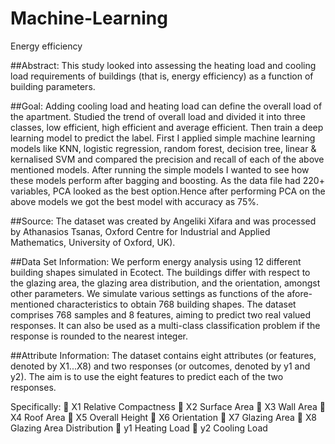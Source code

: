 # Machine-Learning

Energy efficiency

##Abstract: 
This study looked into assessing the heating load and cooling load requirements of buildings (that is, energy efficiency) as a function of building parameters.

##Goal: 
Adding cooling load and heating load can define the overall load of the apartment. Studied the trend of overall load and divided it into three classes, low efficient, high efficient and average efficient. Then train a deep learning model to predict the label.
First I applied simple machine learning models like KNN, logistic regression, random forest, decision tree, linear & kernalised SVM and compared the precision and recall of each of the above mentioned models. After running the simple models I wanted to see how these models perform after bagging and boosting. As the data file had 220+ variables, PCA looked as the best option.Hence after performing PCA on the above models we got the best model with accuracy as 75%. 

##Source:
The dataset was created by Angeliki Xifara and was processed by Athanasios Tsanas, Oxford Centre for Industrial and Applied Mathematics, University of Oxford, UK).

##Data Set Information:
We perform energy analysis using 12 different building shapes simulated in Ecotect. The buildings differ with respect to the glazing area, the glazing area distribution, and the orientation, amongst other parameters. We simulate various settings as functions of the afore-mentioned characteristics to obtain 768 building shapes. The dataset comprises 768 samples and 8 features, aiming to predict two real valued responses. It can also be used as a multi-class classification problem if the response is rounded to the nearest integer.

##Attribute Information:
The dataset contains eight attributes (or features, denoted by X1...X8) and two responses (or outcomes, denoted by y1 and y2). The aim is to use the eight features to predict each of the two responses. 

Specifically: 
	X1	Relative Compactness 
	X2	Surface Area 
	X3	Wall Area 
	X4	Roof Area 
	X5	Overall Height 
	X6	Orientation 
	X7	Glazing Area 
	X8	Glazing Area Distribution 
	y1	Heating Load 
	y2	Cooling Load

